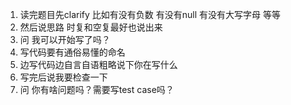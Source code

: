 1. 读完题目先clarify 比如有没有负数 有没有null 有没有大写字母 等等
2. 然后说思路 时复和空复最好也说出来
3. 问 我可以开始写了吗？
4. 写代码要有通俗易懂的命名
5. 边写代码边自言自语粗略说下你在写什么
6. 写完后说我要检查一下
7. 问 你有啥问题吗？需要写test case吗？